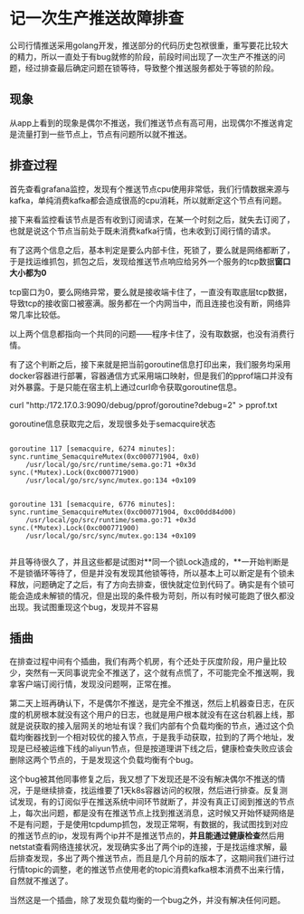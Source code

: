 # 记一次生产推送故障排查
公司行情推送采用golang开发，推送部分的代码历史包袱很重，重写要花比较大的精力，所以一直处于有bug就修的阶段，前段时间出现了一次生产不推送的问题，经过排查最后确定问题在锁等待，导致整个推送服务都处于等锁的阶段。

## 现象
从app上看到的现象是偶尔不推送，我们推送节点有高可用，出现偶尔不推送肯定是流量打到一些节点上，节点有问题所以就不推送。

## 排查过程
首先查看grafana监控，发现有个推送节点cpu使用非常低，我们行情数据来源与kafka，单纯消费kafka都会造成很高的cpu消耗，所以就断定这个节点有问题。

接下来看监控看该节点是否有收到订阅请求，在某一个时刻之后，就失去订阅了，也就是说这个节点当前处于既未消费kafka行情，也未收到订阅行情的请求。

有了这两个信息之后，基本判定是要么内部卡住，死锁了，要么就是网络都断了，于是找运维抓包，抓包之后，发现给推送节点响应给另外一个服务的tcp数据**窗口大小都为0**

tcp窗口为0，要么网络异常，要么就是接收端卡住了，一直没有取底层tcp数据，导致tcp的接收窗口被塞满。服务都在一个内网当中，而且连接也没有断，网络异常几率比较低。

以上两个信息都指向一个共同的问题——程序卡住了，没有取数据，也没有消费行情。

有了这个判断之后，接下来就是把当前goroutine信息打印出来，我们服务均采用docker容器进行部署，容器通信方式采用端口映射，但是我们的pprof端口并没有对外暴露。于是只能在宿主机上通过curl命令获取goroutine信息。

curl "http:/172.17.0.3:9090/debug/pprof/goroutine?debug=2" > pprof.txt

goroutine信息获取完之后，发现很多处于semacquire状态

```

goroutine 117 [semacquire, 6274 minutes]:
sync.runtime_SemacquireMutex(0xc000771904, 0x0)
	/usr/local/go/src/runtime/sema.go:71 +0x3d
sync.(*Mutex).Lock(0xc000771900)
	/usr/local/go/src/sync/mutex.go:134 +0x109


goroutine 131 [semacquire, 6776 minutes]:
sync.runtime_SemacquireMutex(0xc000771904, 0xc00dd84d00)
	/usr/local/go/src/runtime/sema.go:71 +0x3d
sync.(*Mutex).Lock(0xc000771900)
	/usr/local/go/src/sync/mutex.go:134 +0x109


```

并且等待很久了，并且这些都是试图对**同一个锁Lock造成的，**一开始判断是不是锁循环等待了，但是并没有发现其他锁等待，所以基本上可以断定是有个锁未释放，问题确定了之后，有了方向去排查，很快就定位到代码了。确实是有个锁可能会造成未解锁的情况，但是出现的条件极为苛刻，所以有时候可能跑了很久都没出现。我试图重现这个bug，发现并不容易

## 插曲
在排查过程中间有个插曲，我们有两个机房，有个还处于灰度阶段，用户量比较少，突然有一天同事说完全不推送了，这个就有点慌了，不可能完全不推送啊，我拿客户端订阅行情，发现没问题啊，正常在推。

第二天上班再确认下，不是偶尔不推送，是完全不推送，然后上机器查日志，在灰度的机房根本就没有这个用户的日志，也就是用户根本就没有在这台机器上线，那就是说获取的接入层网关的地址有误？我们内部有个负载均衡的节点，通过这个负载均衡器找到一个相对较优的接入节点，于是我手动获取，拉到的了两个地址，发现是已经被运维下线的aliyun节点，但是按道理讲下线之后，健康检查失败应该会删除这两个节点的，于是发现这个负载均衡有个bug。

这个bug被其他同事修复之后，我又想了下发现还是不没有解决偶尔不推送的情况，于是继续排查，找运维要了1天k8s容器访问的权限，然后进行排查。反复测试发现，有的订阅似乎在推送系统中间环节就断了，并没有真正订阅到推送的节点上，每次出问题，都是没有在推送节点上找到推送消息，这时候又开始怀疑网络是不是有问题，于是使用tcpdump抓包，发现正常啊，有数据的，我试图找到对应的推送节点的ip，发现有两个ip并不是推送节点的，**并且能通过健康检查**然后用netstat查看网络连接状况，发现确实多出了两个ip的连接，于是找运维求解，最后排查发现，多出了两个推送节点，而且是几个月前的版本了，这期间我们进行过行情topic的调整，老的推送节点使用老的topic消费kafka根本消费不出来行情，自然就不推送了。

当然这是一个插曲，除了发现负载均衡的一个bug之外，并没有解决任何问题。